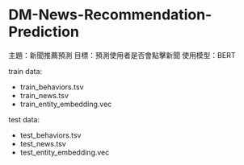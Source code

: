 # DM-News-Recommendation-Prediction

主題：新聞推薦預測
目標：預測使用者是否會點擊新聞
使用模型：BERT

train data:
- train_behaviors.tsv
- train_news.tsv
- train_entity_embedding.vec

test data:
- test_behaviors.tsv
- test_news.tsv
- test_entity_embedding.vec
